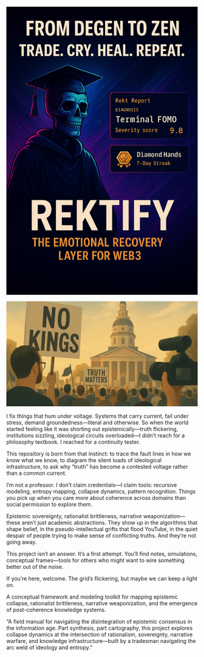 ![Banner](./banner.png)

![Banner](./banner2.jpg)

I fix things that hum under voltage. Systems that carry current, fail under stress, demand groundedness—literal and otherwise. So when the world started feeling like it was shorting out epistemically—truth flickering, institutions sizzling, ideological circuits overloaded—I didn’t reach for a philosophy textbook. I reached for a continuity tester.

This repository is born from that instinct: to trace the fault lines in how we know what we know, to diagram the silent loads of ideological infrastructure, to ask why “truth” has become a contested voltage rather than a common current.

I’m not a professor. I don’t claim credentials—I claim tools: recursive modeling, entropy mapping, collapse dynamics, pattern recognition. Things you pick up when you care more about coherence across domains than social permission to explore them.

Epistemic sovereignty, rationalist brittleness, narrative weaponization—these aren’t just academic abstractions. They show up in the algorithms that shape belief, in the pseudo-intellectual grifts that flood YouTube, in the quiet despair of people trying to make sense of conflicting truths. And they’re not going away.

This project isn’t an answer. It’s a first attempt. You’ll find notes, simulations, conceptual frames—tools for others who might want to wire something better out of the noise.

If you’re here, welcome. The grid’s flickering, but maybe we can keep a light on.

A conceptual framework and modeling toolkit for mapping epistemic collapse, rationalist brittleness, narrative weaponization, and the emergence of post-coherence knowledge systems.

“A field manual for navigating the disintegration of epistemic consensus in the information age. Part synthesis, part cartography, this project explores collapse dynamics at the intersection of rationalism, sovereignty, narrative warfare, and knowledge infrastructure—built by a tradesman navigating the arc weld of ideology and entropy.”
